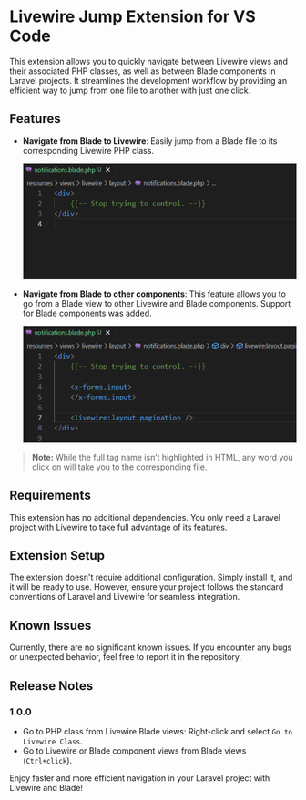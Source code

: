 # Livewire Jump Extension for VS Code

This extension allows you to quickly navigate between Livewire views and their associated PHP classes, as well as between Blade components in Laravel projects. It streamlines the development workflow by providing an efficient way to jump from one file to another with just one click.

## Features

- **Navigate from Blade to Livewire**: Easily jump from a Blade file to its corresponding Livewire PHP class.

    ![Go to Livewire class](https://github.com/pizcadesaber/vscode-livewire-jump/raw/HEAD/docs/images/go-to-class.gif)
  
- **Navigate from Blade to other components**: This feature allows you to go from a Blade view to other Livewire and Blade components. Support for Blade components was added.

    ![Go to component view](https://github.com/pizcadesaber/vscode-livewire-jump/raw/HEAD/docs/images/go-to-component.gif)

> **Note:** While the full tag name isn’t highlighted in HTML, any word you click on will take you to the corresponding file.

## Requirements

This extension has no additional dependencies. You only need a Laravel project with Livewire to take full advantage of its features.

## Extension Setup

The extension doesn't require additional configuration. Simply install it, and it will be ready to use. However, ensure your project follows the standard conventions of Laravel and Livewire for seamless integration.

## Known Issues

Currently, there are no significant known issues. If you encounter any bugs or unexpected behavior, feel free to report it in the repository.

## Release Notes

### 1.0.0

- Go to PHP class from Livewire Blade views: Right-click and select `Go to Livewire Class`.
- Go to Livewire or Blade component views from Blade views (`Ctrl+click`).

Enjoy faster and more efficient navigation in your Laravel project with Livewire and Blade!